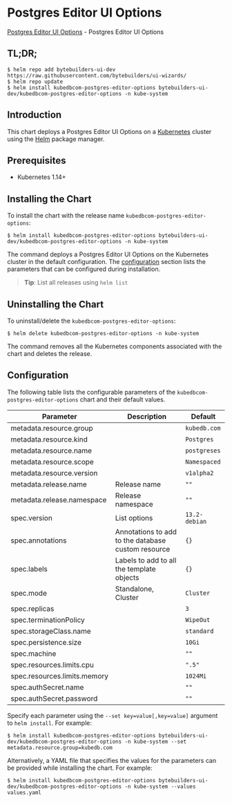 # Postgres Editor UI Options

[Postgres Editor UI Options](https://byte.builders) - Postgres Editor UI Options

## TL;DR;

```console
$ helm repo add bytebuilders-ui-dev https://raw.githubusercontent.com/bytebuilders/ui-wizards/
$ helm repo update
$ helm install kubedbcom-postgres-editor-options bytebuilders-ui-dev/kubedbcom-postgres-editor-options -n kube-system
```

## Introduction

This chart deploys a Postgres Editor UI Options on a [Kubernetes](http://kubernetes.io) cluster using the [Helm](https://helm.sh) package manager.

## Prerequisites

- Kubernetes 1.14+

## Installing the Chart

To install the chart with the release name `kubedbcom-postgres-editor-options`:

```console
$ helm install kubedbcom-postgres-editor-options bytebuilders-ui-dev/kubedbcom-postgres-editor-options -n kube-system
```

The command deploys a Postgres Editor UI Options on the Kubernetes cluster in the default configuration. The [configuration](#configuration) section lists the parameters that can be configured during installation.

> **Tip**: List all releases using `helm list`

## Uninstalling the Chart

To uninstall/delete the `kubedbcom-postgres-editor-options`:

```console
$ helm delete kubedbcom-postgres-editor-options -n kube-system
```

The command removes all the Kubernetes components associated with the chart and deletes the release.

## Configuration

The following table lists the configurable parameters of the `kubedbcom-postgres-editor-options` chart and their default values.

|          Parameter           |                    Description                     |    Default    |
|------------------------------|----------------------------------------------------|---------------|
| metadata.resource.group      |                                                    | `kubedb.com`  |
| metadata.resource.kind       |                                                    | `Postgres`    |
| metadata.resource.name       |                                                    | `postgreses`  |
| metadata.resource.scope      |                                                    | `Namespaced`  |
| metadata.resource.version    |                                                    | `v1alpha2`    |
| metadata.release.name        | Release name                                       | `""`          |
| metadata.release.namespace   | Release namespace                                  | `""`          |
| spec.version                 | List options                                       | `13.2-debian` |
| spec.annotations             | Annotations to add to the database custom resource | `{}`          |
| spec.labels                  | Labels to add to all the template objects          | `{}`          |
| spec.mode                    | Standalone, Cluster                                | `Cluster`     |
| spec.replicas                |                                                    | `3`           |
| spec.terminationPolicy       |                                                    | `WipeOut`     |
| spec.storageClass.name       |                                                    | `standard`    |
| spec.persistence.size        |                                                    | `10Gi`        |
| spec.machine                 |                                                    | `""`          |
| spec.resources.limits.cpu    |                                                    | `".5"`        |
| spec.resources.limits.memory |                                                    | `1024Mi`      |
| spec.authSecret.name         |                                                    | `""`          |
| spec.authSecret.password     |                                                    | `""`          |


Specify each parameter using the `--set key=value[,key=value]` argument to `helm install`. For example:

```console
$ helm install kubedbcom-postgres-editor-options bytebuilders-ui-dev/kubedbcom-postgres-editor-options -n kube-system --set metadata.resource.group=kubedb.com
```

Alternatively, a YAML file that specifies the values for the parameters can be provided while
installing the chart. For example:

```console
$ helm install kubedbcom-postgres-editor-options bytebuilders-ui-dev/kubedbcom-postgres-editor-options -n kube-system --values values.yaml
```
